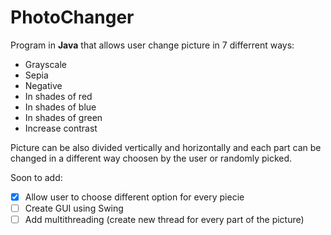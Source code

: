 # PhotoChanger

Program in **Java** that allows user change picture in 7 differrent ways:
- Grayscale
- Sepia
- Negative
- In shades of red
- In shades of blue
- In shades of green
- Increase contrast

Picture can be also divided vertically and horizontally and each part can be changed in a different way choosen by the user or randomly picked.

Soon to add:
- [x] Allow user to choose different option for every piecie
- [ ] Create GUI using Swing
- [ ] Add multithreading (create new thread for every part of the picture) 
